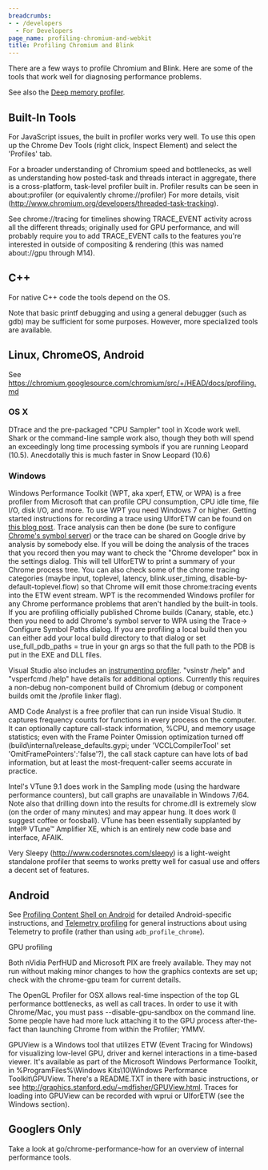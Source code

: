```yaml
---
breadcrumbs:
- - /developers
  - For Developers
page_name: profiling-chromium-and-webkit
title: Profiling Chromium and Blink
---
```


There are a few ways to profile Chromium and Blink. Here are some of the tools
that work well for diagnosing performance problems.

See also the [Deep memory
profiler](http://www.chromium.org/developers/deep-memory-profiler).

## Built-In Tools

For JavaScript issues, the built in profiler works very well. To use this open
up the Chrome Dev Tools (right click, Inspect Element) and select the 'Profiles'
tab.

For a broader understanding of Chromium speed and bottlenecks, as well as
understanding how posted-task and threads interact in aggregate, there is a
cross-platform, task-level profiler built in. Profiler results can be seen in
about:profiler (or equivalently chrome://profiler) For more details, visit
(<http://www.chromium.org/developers/threaded-task-tracking>).

See chrome://tracing for timelines showing TRACE_EVENT activity across all the
different threads; originally used for GPU performance, and will probably
require you to add TRACE_EVENT calls to the features you're interested in
outside of compositing & rendering (this was named about://gpu through M14).

## C++

For native C++ code the tools depend on the OS.

Note that basic printf debugging and using a general debugger (such as gdb) may
be sufficient for some purposes. However, more specialized tools are available.

## Linux, ChromeOS, Android

See <https://chromium.googlesource.com/chromium/src/+/HEAD/docs/profiling.md>

### OS X

DTrace and the pre-packaged "CPU Sampler" tool in Xcode work well. Shark or the
command-line sample work also, though they both will spend an exceedingly long
time processing symbols if you are running Leopard (10.5). Anecdotally this is
much faster in Snow Leopard (10.6)

### Windows

Windows Performance Toolkit (WPT, aka xperf, ETW, or WPA) is a free profiler
from Microsoft that can profile CPU consumption, CPU idle time, file I/O, disk
I/O, and more. To use WPT you need Windows 7 or higher. Getting started
instructions for recording a trace using UIforETW can be found on [this blog
post](https://randomascii.wordpress.com/2015/09/01/xperf-basics-recording-a-trace-the-ultimate-easy-way/).
Trace analysis can then be done (be sure to configure [Chrome's symbol
server](/developers/how-tos/debugging-on-windows)) or the trace can be shared on
Google drive by analysis by somebody else. If you will be doing the analysis of
the traces that you record then you may want to check the "Chrome developer" box
in the settings dialog. This will tell UIforETW to print a summary of your
Chrome process tree. You can also check some of the chrome tracing categories
(maybe input, toplevel, latency, blink.user_timing,
disable-by-default-toplevel.flow) so that Chrome will emit those chrome:tracing
events into the ETW event stream. WPT is the recommended Windows profiler for
any Chrome performance problems that aren't handled by the built-in tools. If
you are profiling officially published Chrome builds (Canary, stable, etc.) then
you need to add Chrome's symbol server to WPA using the Trace-&gt; Configure
Symbol Paths dialog. If you are profiling a local build then you can either add
your local build directory to that dialog or set use_full_pdb_paths = true in
your gn args so that the full path to the PDB is put in the EXE and DLL files.

Visual Studio also includes an [instrumenting
profiler](https://msdn.microsoft.com/en-us/library/dd255369.aspx). "vsinstr
/help" and "vsperfcmd /help" have details for additional options. Currently this
requires a non-debug non-component build of Chromium (debug or component builds
omit the /profile linker flag).

AMD Code Analyst is a free profiler that can run inside Visual Studio. It
captures frequency counts for functions in every process on the computer. It can
optionally capture call-stack information, %CPU, and memory usage statistics;
even with the Frame Pointer Omission optimization turned off
(build\\internal\\release_defaults.gypi; under 'VCCLCompilerTool' set
'OmitFramePointers':'false'?), the call stack capture can have lots of bad
information, but at least the most-frequent-caller seems accurate in practice.

Intel's VTune 9.1 does work in the Sampling mode (using the hardware performance
counters), but call graphs are unavailable in Windows 7/64. Note also that
drilling down into the results for chrome.dll is extremely slow (on the order of
many minutes) and may appear hung. It does work (I suggest coffee or foosball).
VTune has been essentially supplanted by Intel® VTune™ Amplifier XE, which is an
entirely new code base and interface, AFAIK.

Very Sleepy (<http://www.codersnotes.com/sleepy>) is a light-weight standalone
profiler that seems to works pretty well for casual use and offers a decent set
of features.

## Android

See [Profiling Content Shell on
Android](https://chromium.googlesource.com/chromium/src/+/HEAD/docs/profiling_content_shell_on_android.md)
for detailed Android-specific instructions, and [Telemetry
profiling](/developers/telemetry/profiling) for general instructions about using
Telemetry to profile (rather than using `adb_profile_chrome`).

GPU profiling

Both nVidia PerfHUD and Microsoft PIX are freely available. They may not run
without making minor changes to how the graphics contexts are set up; check with
the chrome-gpu team for current details.

The OpenGL Profiler for OSX allows real-time inspection of the top GL
performance bottlenecks, as well as call traces. In order to use it with
Chrome/Mac, you must pass --disable-gpu-sandbox on the command line. Some people
have had more luck attaching it to the GPU process after-the-fact than launching
Chrome from within the Profiler; YMMV.

GPUView is a Windows tool that utilizes ETW (Event Tracing for Windows) for
visualizing low-level GPU, driver and kernel interactions in a time-based
viewer. It's available as part of the Microsoft Windows Performance Toolkit, in
%ProgramFiles%\\Windows Kits\\10\\Windows Performance Toolkit\\GPUView. There's
a README.TXT in there with basic instructions, or see
<http://graphics.stanford.edu/~mdfisher/GPUView.html>. Traces for loading into
GPUView can be recorded with wprui or UIforETW (see the Windows section).

## Googlers Only

Take a look at go/chrome-performance-how for an overview of internal performance
tools.